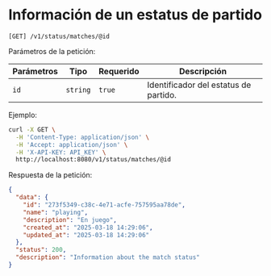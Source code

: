 # Información de un estatus de partido

```
[GET] /v1/status/matches/@id
```

Parámetros de la petición:

| Parámetros | Tipo | Requerido | Descripción |
| ---------- | ---- | --------- | ----------- |
| `id` | `string` | `true` | Identificador del estatus de partido. |

Ejemplo:

```bash
curl -X GET \
  -H 'Content-Type: application/json' \
  -H 'Accept: application/json' \
  -H 'X-API-KEY: API_KEY' \
  http://localhost:8080/v1/status/matches/@id
```

Respuesta de la petición:

```json
{
  "data": {
    "id": "273f5349-c38c-4e71-acfe-757595aa78de",
    "name": "playing",
    "description": "En juego",
    "created_at": "2025-03-18 14:29:06",
    "updated_at": "2025-03-18 14:29:06"
  },
  "status": 200,
  "description": "Information about the match status"
}
```
